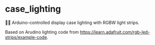 # case_lighting
🚦✨ Arduino-controlled display case lighting with RGBW light strips.

Based on Arudino lighting code from https://learn.adafruit.com/rgb-led-strips/example-code.
